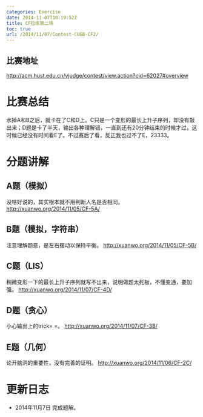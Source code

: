 ```yaml
---
categories: Exercise
date: 2014-11-07T10:19:52Z
title: CF拉练第二场
toc: true
url: /2014/11/07/Contest-CUGB-CF2/
---
```


## 比赛地址
http://acm.hust.edu.cn/vjudge/contest/view.action?cid=62027#overview

# 比赛总结
水掉A和B之后，就卡在了C和D上。C只是一个变形的最长上升子序列，却没有敲出来；D题是卡了半天，输出各种理解错，一直到还有20分钟结束的时候才过，这时候已经没有时间看E了。不过赛后了看，反正我也过不了E，23333。

# 分题讲解

## A题（模拟）
没啥好说的，其实根本就不用判断人名是否相同。
http://xuanwo.org/2014/11/05/CF-5A/

## B题（模拟，字符串）
注意理解题意，是左右摆动以保持平衡。
http://xuanwo.org/2014/11/05/CF-5B/

## C题（LIS）
稍微变形一下的最长上升子序列就写不出来，说明做题太死板，不懂变通，要加强。
http://xuanwo.org/2014/11/07/CF-4D/

## D题（贪心）
小心输出上的trick= =。
http://xuanwo.org/2014/11/07/CF-3B/

## E题（几何）
论开脑洞的重要性，没有完善的证明。
http://xuanwo.org/2014/11/06/CF-2C/

# 更新日志
- 2014年11月7日 完成题解。
